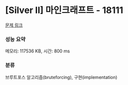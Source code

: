 # [Silver II] 마인크래프트 - 18111 

[문제 링크](https://www.acmicpc.net/problem/18111) 

### 성능 요약

메모리: 117536 KB, 시간: 800 ms

### 분류

브루트포스 알고리즘(bruteforcing), 구현(implementation)

